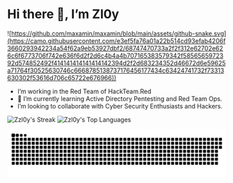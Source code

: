 # Hi there 👋, I’m Zl0y

![https://github.com/maxamin/maxamin/blob/main/assets/github-snake.svg](https://camo.githubusercontent.com/e3ef5fa76a01a22b514cd93efab4206f3660293942234a54f62a9eb53927dbf2/68747470733a2f2f312e62702e626c6f6773706f742e636f6d2f2d6c4b4a4b707165383579342f5856565972392d574852492f414141414141414142394d2f2d683234352d46672d6e59625a71764f30525630746c6668785138737176456177434c63424741732f73313630302f53616d706c65722e676966))

- I’m working in the Red Team of HackTeam.Red
- 🤪 I’m currently learning Active Directory Pentesting and Red Team Ops.
- I’m looking to collaborate with Cyber Security Enthusiasts and Hackers.

![Zzl0y's Streak](https://github-readme-streak-stats.herokuapp.com/?user=Zzl0y&theme=midnight-purple&hide_border=true) ![Zzl0y's Top Languages](https://github-readme-stats.vercel.app/api/top-langs/?username=Zzl0y&theme=midnight-purple&show_icons=true&hide_border=true&layout=compact)
<!---
Zzl0y/Zzl0y is a ✨ special ✨ repository because its `README.md` (this file) appears on your GitHub profile.
You can click the Preview link to take a look at your changes.
--->
![Gitgub Snake](https://github.com/maxamin/maxamin/blob/main/assets/github-snake.svg) 
